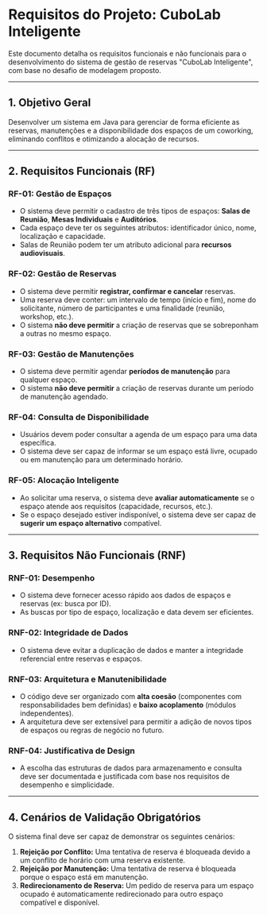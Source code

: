 # Requisitos do Projeto: CuboLab Inteligente

Este documento detalha os requisitos funcionais e não funcionais para o desenvolvimento do sistema de gestão de reservas "CuboLab Inteligente", com base no desafio de modelagem proposto.

---

## 1. Objetivo Geral

Desenvolver um sistema em Java para gerenciar de forma eficiente as reservas, manutenções e a disponibilidade dos espaços de um coworking, eliminando conflitos e otimizando a alocação de recursos.

---

## 2. Requisitos Funcionais (RF)

### RF-01: Gestão de Espaços
- O sistema deve permitir o cadastro de três tipos de espaços: **Salas de Reunião**, **Mesas Individuais** e **Auditórios**.
- Cada espaço deve ter os seguintes atributos: identificador único, nome, localização e capacidade.
- Salas de Reunião podem ter um atributo adicional para **recursos audiovisuais**.

### RF-02: Gestão de Reservas
- O sistema deve permitir **registrar, confirmar e cancelar** reservas.
- Uma reserva deve conter: um intervalo de tempo (início e fim), nome do solicitante, número de participantes e uma finalidade (reunião, workshop, etc.).
- O sistema **não deve permitir** a criação de reservas que se sobreponham a outras no mesmo espaço.

### RF-03: Gestão de Manutenções
- O sistema deve permitir agendar **períodos de manutenção** para qualquer espaço.
- O sistema **não deve permitir** a criação de reservas durante um período de manutenção agendado.

### RF-04: Consulta de Disponibilidade
- Usuários devem poder consultar a agenda de um espaço para uma data específica.
- O sistema deve ser capaz de informar se um espaço está livre, ocupado ou em manutenção para um determinado horário.

### RF-05: Alocação Inteligente
- Ao solicitar uma reserva, o sistema deve **avaliar automaticamente** se o espaço atende aos requisitos (capacidade, recursos, etc.).
- Se o espaço desejado estiver indisponível, o sistema deve ser capaz de **sugerir um espaço alternativo** compatível.

---

## 3. Requisitos Não Funcionais (RNF)

### RNF-01: Desempenho
- O sistema deve fornecer acesso rápido aos dados de espaços e reservas (ex: busca por ID).
- As buscas por tipo de espaço, localização e data devem ser eficientes.

### RNF-02: Integridade de Dados
- O sistema deve evitar a duplicação de dados e manter a integridade referencial entre reservas e espaços.

### RNF-03: Arquitetura e Manutenibilidade
- O código deve ser organizado com **alta coesão** (componentes com responsabilidades bem definidas) e **baixo acoplamento** (módulos independentes).
- A arquitetura deve ser extensível para permitir a adição de novos tipos de espaços ou regras de negócio no futuro.

### RNF-04: Justificativa de Design
- A escolha das estruturas de dados para armazenamento e consulta deve ser documentada e justificada com base nos requisitos de desempenho e simplicidade.

---

## 4. Cenários de Validação Obrigatórios

O sistema final deve ser capaz de demonstrar os seguintes cenários:
1.  **Rejeição por Conflito:** Uma tentativa de reserva é bloqueada devido a um conflito de horário com uma reserva existente.
2.  **Rejeição por Manutenção:** Uma tentativa de reserva é bloqueada porque o espaço está em manutenção.
3.  **Redirecionamento de Reserva:** Um pedido de reserva para um espaço ocupado é automaticamente redirecionado para outro espaço compatível e disponível.
